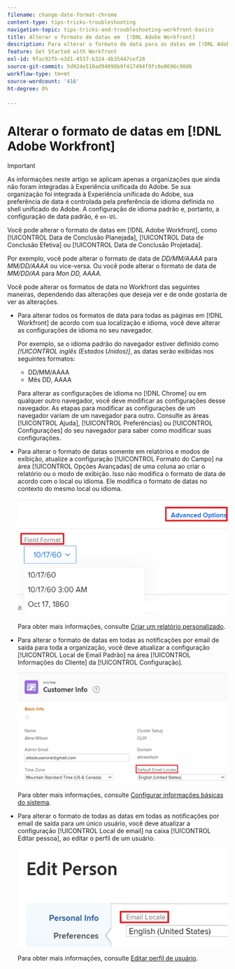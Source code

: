 ```yaml
---
filename: change-date-format-chrome
content-type: tips-tricks-troubleshooting
navigation-topic: tips-tricks-and-troubleshooting-workfront-basics
title: Alterar o formato de datas em  [!DNL Adobe Workfront]
description: Para alterar o formato de data para as datas em [!DNL Adobe Workfront] você deve alterar as configurações de idioma no seu navegador.
feature: Get Started with Workfront
exl-id: 9fac92fb-e3d1-4537-b324-4b35447cef28
source-git-commit: 5d924e510ad94098b9f417494f9fc6e8696c90d6
workflow-type: tm+mt
source-wordcount: '416'
ht-degree: 0%

---
```


# Alterar o formato de datas em [!DNL Adobe Workfront]

<!--this article used to be called "Change the date format in Adobe Workfront when using Chrome". The team decieded to make it more generic and hide the steps. Also see drafted content below-->

>[!IMPORTANT]
>
> As informações neste artigo se aplicam apenas a organizações que ainda não foram integradas à Experiência unificada do Adobe.
> Se sua organização foi integrada à Experiência unificada do Adobe, sua preferência de data é controlada pela preferência de idioma definida no shell unificado do Adobe. A configuração de idioma padrão e, portanto, a configuração de data padrão, é `en-US`.

Você pode alterar o formato de datas em [!DNL Adobe Workfront], como [!UICONTROL Data de Conclusão Planejada], [!UICONTROL Data de Conclusão Efetiva] ou [!UICONTROL Data de Conclusão Projetada].

Por exemplo, você pode alterar o formato de data de _DD/MM/AAAA_ para _MM/DD/AAAA_ ou vice-versa.
Ou você pode alterar o formato de data de _MM/DD/AA_ para _Mon DD, AAAA_.

Você pode alterar os formatos de data no Workfront das seguintes maneiras, dependendo das alterações que deseja ver e de onde gostaria de ver as alterações.

* Para alterar todos os formatos de data para todas as páginas em [!DNL Workfront] de acordo com sua localização e idioma, você deve alterar as configurações de idioma no seu navegador.

  Por exemplo, se o idioma padrão do navegador estiver definido como *[!UICONTROL inglês (Estados Unidos)]*, as datas serão exibidas nos seguintes formatos:

   * DD/MM/AAAA
   * Mês DD, AAAA

  Para alterar as configurações de idioma no [!DNL Chrome] ou em qualquer outro navegador, você deve modificar as configurações desse navegador. As etapas para modificar as configurações de um navegador variam de um navegador para outro. Consulte as áreas [!UICONTROL Ajuda], [!UICONTROL Preferências] ou [!UICONTROL Configurações] do seu navegador para saber como modificar suas configurações.

* Para alterar o formato de datas somente em relatórios e modos de exibição, atualize a configuração [!UICONTROL Formato do Campo] na área [!UICONTROL Opções Avançadas] de uma coluna ao criar o relatório ou o modo de exibição. Isso não modifica o formato de data de acordo com o local ou idioma. Ele modifica o formato de datas no contexto do mesmo local ou idioma.

  ![](assets/field-format-in-advanced-options-of-a-view-highlighted.png)

  Para obter mais informações, consulte [Criar um relatório personalizado](../../reports-and-dashboards/reports/creating-and-managing-reports/create-custom-report.md).

* Para alterar o formato de datas em todas as notificações por email de saída para toda a organização, você deve atualizar a configuração [!UICONTROL Local de Email Padrão] na área [!UICONTROL Informações do Cliente] da [!UICONTROL Configuração].

  ![](assets/default-email-locale-field.png)

  Para obter mais informações, consulte [Configurar informações básicas do sistema](../../administration-and-setup/get-started-wf-administration/configure-basic-info.md).

* Para alterar o formato de todas as datas em todas as notificações por email de saída para um único usuário, você deve atualizar a configuração [!UICONTROL Local de email] na caixa [!UICONTROL Editar pessoa], ao editar o perfil de um usuário.

  ![](assets/email-locale-for-user-profile-highlighted.png)

  Para obter mais informações, consulte [Editar perfil de usuário](../../administration-and-setup/add-users/create-and-manage-users/edit-a-users-profile.md).

<!--drafted because we should not document steps for a third-party application

To change your language settings in Chrome:

1. Click the 3-dots in the top right corner of your Chrome interface, then click **Settings**.
1. On the left area of the Settings page, expand **Advanced**, then click **Languages**.  
   Or  
   Search for *language*&nbsp;at the top of the Settings page, then click **Languages**.

1. In the **Language** list, locate the language and region that use your preferred date format.

   **Example:** If you speak English and you want the date format to be MM/DD/YYYY, you would select **English (United States)**. If you speak English and you want the date format to be DD/MM/YYY, you would select **English (United Kingdom)**.

1. (Conditional) If the language and region you want to use are not visible in the list, click **Add languages** to add it to the list.
1. Click the 3-dot menu next to the language and region you want to use, then click **Move to the top**.
1. Return to the Workfront interface, then refresh the page.  
   The date format is now updated in projects and other areas of Workfront that use MM/DD/YYYY or DD/MM/YYYY format when displaying dates.

   -->
